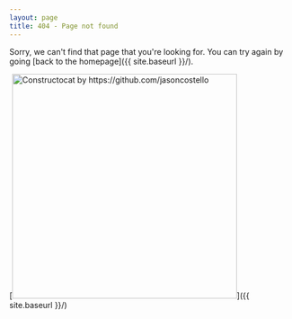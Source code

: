 ```yaml
---
layout: page
title: 404 - Page not found
---
```


Sorry, we can't find that page that you're looking for. You can try again by going [back to the homepage]({{ site.baseurl }}/).

[<img src="{{ site.baseurl }}assets/img/404.jpg" alt="Constructocat by https://github.com/jasoncostello" style="width: 400px;"/>]({{ site.baseurl }}/)

